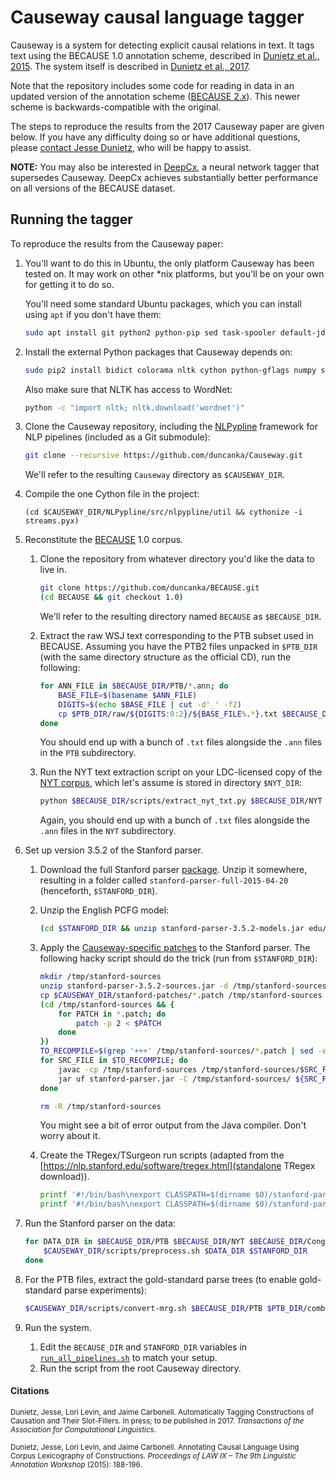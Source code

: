 # Causeway causal language tagger

Causeway is a system for detecting explicit causal relations in text. It tags text using the BECAUSE 1.0 annotation scheme, described in [Dunietz et al., 2015](http://www.cs.cmu.edu/~jdunietz/publications/causal-language-annotation.pdf). The system itself is described in [Dunietz et al., 2017](http://www.cs.cmu.edu/~jdunietz/publications/causeway-system.pdf).

Note that the repository includes some code for reading in data in an updated version of the annotation scheme ([BECAUSE 2.x](https://www.cs.cmu.edu/~jdunietz/publications/because-v2.pdf)). This newer scheme is backwards-compatible with the original.

The steps to reproduce the results from the 2017 Causeway paper are given below. If you have any difficulty doing so or have additional questions, please [contact Jesse Dunietz](mailto:jdunietz@cs.cmu.edu), who will be happy to assist.

**NOTE:** You may also be interested in [DeepCx](https://github.com/duncanka/lstm-causality-tagger), a neural network tagger that supersedes Causeway. DeepCx achieves substantially better performance on all versions of the BECAUSE dataset.


## Running the tagger
To reproduce the results from the Causeway paper:

1. You'll want to do this in Ubuntu, the only platform Causeway has been tested on. It may work on other *nix platforms, but you'll be on your own for getting it to do so.

   You'll need some standard Ubuntu packages, which you can install using `apt` if you don't have them:
   ```bash
   sudo apt install git python2 python-pip sed task-spooler default-jdk # or any JDK
   ```

2. Install the external Python packages that Causeway depends on:
   ```bash
   sudo pip2 install bidict colorama nltk cython python-gflags numpy scipy scikit-learn python-crfsuite
   ```
   Also make sure that NLTK has access to WordNet:
   ```bash
   python -c "import nltk; nltk.download('wordnet')"
   ```

3. Clone the Causeway repository, including the [NLPypline](https://github.com/duncanka/NLPypline) framework for NLP pipelines (included as a Git submodule):
   ```bash
   git clone --recursive https://github.com/duncanka/Causeway.git
   ```
   We'll refer to the resulting `Causeway` directory as `$CAUSEWAY_DIR`.

4. Compile the one Cython file in the project:
   ```
   (cd $CAUSEWAY_DIR/NLPypline/src/nlpypline/util && cythonize -i streams.pyx)
   ```

5. Reconstitute the [BECAUSE](https://github.com/duncanka/BECauSE) 1.0 corpus.
   1. Clone the repository from whatever directory you'd like the data to live in.
      ```bash
      git clone https://github.com/duncanka/BECAUSE.git
      (cd BECAUSE && git checkout 1.0)
      ```
      We'll refer to the resulting directory named `BECAUSE` as `$BECAUSE_DIR`.

   2. Extract the raw WSJ text corresponding to the PTB subset used in BECAUSE. Assuming you have the PTB2 files unpacked in `$PTB_DIR` (with the same directory structure as the official CD), run the following:
      ```bash
      for ANN_FILE in $BECAUSE_DIR/PTB/*.ann; do
          BASE_FILE=$(basename $ANN_FILE)
          DIGITS=$(echo $BASE_FILE | cut -d'_' -f2)
          cp $PTB_DIR/raw/${DIGITS:0:2}/${BASE_FILE%.*}.txt $BECAUSE_DIR/PTB/
      done
      ```
      You should end up with a bunch of `.txt` files alongside the `.ann` files in the `PTB` subdirectory.

   3. Run the NYT text extraction script on your LDC-licensed copy of the [NYT corpus](https://catalog.ldc.upenn.edu/LDC2008T19), which let's assume is stored in directory `$NYT_DIR`:
      ```bash
      python $BECAUSE_DIR/scripts/extract_nyt_txt.py $BECAUSE_DIR/NYT $(for FNAME in $BECAUSE_DIR/NYT/*.ann; do find $NYT_DIR -name $(basename "${FNAME%.ann}.xml"); done)
      ```
      Again, you should end up with a bunch of `.txt` files alongside the `.ann` files in the `NYT` subdirectory.

6. Set up version 3.5.2 of the Stanford parser.
   1. Download the full Stanford parser [package](https://nlp.stanford.edu/software/stanford-parser-full-2015-04-20.zip). Unzip it somewhere, resulting in a folder called `stanford-parser-full-2015-04-20` (henceforth, `$STANFORD_DIR`).

   2. Unzip the English PCFG model:
      ```bash
      (cd $STANFORD_DIR && unzip stanford-parser-3.5.2-models.jar edu/stanford/nlp/models/lexparser/englishPCFG.ser.gz)
      ```

   3. Apply the [Causeway-specific patches](../master/stanford-patches) to the Stanford parser. The following hacky script should do the trick (run from `$STANFORD_DIR`):
      ```bash
      mkdir /tmp/stanford-sources
      unzip stanford-parser-3.5.2-sources.jar -d /tmp/stanford-sources
      cp $CAUSEWAY_DIR/stanford-patches/*.patch /tmp/stanford-sources
      (cd /tmp/stanford-sources && {
          for PATCH in *.patch; do
              patch -p 2 < $PATCH
          done
      })
      TO_RECOMPILE=$(grep '+++' /tmp/stanford-sources/*.patch | sed -e 's/.*\(edu.*\.java\).*/\1/' | sort | uniq)
      for SRC_FILE in $TO_RECOMPILE; do
          javac -cp /tmp/stanford-sources /tmp/stanford-sources/$SRC_FILE
          jar uf stanford-parser.jar -C /tmp/stanford-sources/ ${SRC_FILE%.java}.class
      done

      rm -R /tmp/stanford-sources
      ```
      You might see a bit of error output from the Java compiler. Don't worry about it.

    4. Create the TRegex/TSurgeon run scripts (adapted from the [https://nlp.stanford.edu/software/tregex.html](standalone TRegex download)).
       ```bash
       printf '#!/bin/bash\nexport CLASSPATH=$(dirname $0)/stanford-parser.jar:$CLASSPATH\njava -mx100m edu.stanford.nlp.trees.tregex.tsurgeon.Tsurgeon "$@"\n' > $STANFORD_DIR/tsurgeon.sh
       printf '#!/bin/bash\nexport CLASSPATH=$(dirname $0)/stanford-parser.jar:$CLASSPATH\njava -mx100m edu.stanford.nlp.trees.tregex.tregex.TregexPattern "$@"\n' > $STANFORD_DIR/tregex.sh
       ```

7. Run the Stanford parser on the data:
   ```bash
   for DATA_DIR in $BECAUSE_DIR/PTB $BECAUSE_DIR/NYT $BECAUSE_DIR/CongressionalHearings; do
       $CAUSEWAY_DIR/scripts/preprocess.sh $DATA_DIR $STANFORD_DIR
   done
   ```

8. For the PTB files, extract the gold-standard parse trees (to enable gold-standard parse experiments):
   ```bash
   $CAUSEWAY_DIR/scripts/convert-mrg.sh $BECAUSE_DIR/PTB $PTB_DIR/combined $STANFORD_DIR
   ```

9. Run the system.
   1. Edit the `BECAUSE_DIR` and `STANFORD_DIR` variables in [`run_all_pipelines.sh`](scripts/run_all_pipelines.sh) to match your setup.
   2. Run the script from the root Causeway directory.

#### Citations

<sub>Dunietz, Jesse, Lori Levin, and Jaime Carbonell. Automatically Tagging Constructions of Causation and Their Slot-Fillers. In press; to be published in 2017. *Transactions of the Association for Computational Linguistics*.</sub>

<sub>Dunietz, Jesse, Lori Levin, and Jaime Carbonell. Annotating Causal Language Using Corpus Lexicography of Constructions. *Proceedings of LAW IX – The 9th Linguistic Annotation Workshop* (2015): 188-196.</sub>
